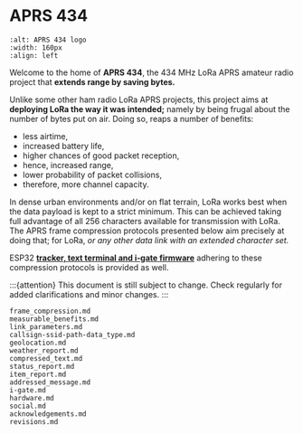 # APRS 434

```{image} /images/aprs434.logo.png
:alt: APRS 434 logo
:width: 160px
:align: left
```
Welcome to the home of **APRS&nbsp;434**,
the 434&nbsp;MHz LoRa APRS amateur radio project that **extends range by saving bytes.**

Unlike some other ham radio LoRa APRS projects,
this project aims at **deploying LoRa the way it was intended;**
namely by being frugal about the number of bytes put on air.
Doing so, reaps a number of benefits:
<br clear="all"/>

- less airtime,
- increased battery life,
- higher chances of good packet reception,
- hence, increased range,
- lower probability of packet collisions,
- therefore, more channel capacity.

In dense urban environments and/or on flat terrain, LoRa works best when the data payload is kept to a strict minimum.
This can be achieved taking full advantage of all 256 characters available for transmission with LoRa.
The APRS frame compression protocols presented below aim precisely at doing that;
for LoRa, _or any other data link with an extended character set._

ESP32 [**tracker, text terminal and i‑gate firmware**](#esp32-firmware-downloads) adhering to these compression protocols is provided as well.

:::{attention}
This document is still subject to change. Check regularly for added clarifications and minor changes.
:::

```{toctree}
frame_compression.md
measurable_benefits.md
link_parameters.md
callsign-ssid-path-data_type.md
geolocation.md
weather_report.md
compressed_text.md
status_report.md
item_report.md
addressed_message.md
i-gate.md
hardware.md
social.md
acknowledgements.md
revisions.md
```
